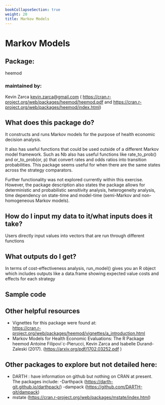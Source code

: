 ```yaml
---
bookCollapseSection: true
weight: 20
title: Markov Models
---
```


# Markov Models
## Package: 
heemod  



### maintained by: 
Kevin Zarca <kevin.zarca@gmail.com>
( https://cran.r-project.org/web/packages/heemod/heemod.pdf and https://cran.r-project.org/web/packages/heemod/index.html)  

## What does this package do?

It constructs and runs Markov models for the purpose of health economic decision analysis.  

It also has useful functions that could be used outside of a different Markov model framework. Such as Nb also has useful functions like rate_to_prob() and or_to_prob(or, p) that convert rates and odds ratios into transition probabilities. 
This package seems useful for when there are the same states across the strategy comparators.   

Further functionality was not explored currently within this exercise. However, the package description also states the package allows for deterministic and probabilistic sensitivity analysis, heterogeneity analysis, time dependency on state-time and model-time (semi-Markov and non-homogeneous Markov models).
  
  
## How do I input my data to it/what inputs does it take?  

Users directly input values into vectors that are run through different functions   

## What outputs do I get?  
In terms of cost-effectiveness analysis, run_model() gives you an R object which includes outputs like a data.frame showing expected value costs and effects for each strategy  


## Sample code 

## Other helpful resources  
- Vignettes for this package were found at:  
https://cran.r-project.org/web/packages/heemod/vignettes/a_introduction.html
- Markov Models for Health Economic Evaluations: The R Package heemod Antoine Filipovi´c-Pierucci, Kevin Zarca and Isabelle Durand-Zaleski (2017). (https://arxiv.org/pdf/1702.03252.pdf )


## Other packages to explore but not detailed here:
- DARTH : have information on github but nothing on CRAN at present.  
The packages include:
   -Darthpack (https://darth-git.github.io/darthpack/) 
   -dampack (https://github.com/DARTH-git/dampack)
- mstate (https://cran.r-project.org/web/packages/mstate/index.html)